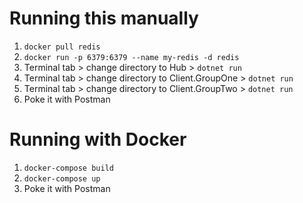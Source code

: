 # Running this manually

1. `docker pull redis`
2. `docker run -p 6379:6379 --name my-redis -d redis`
3. Terminal tab > change directory to Hub > `dotnet run`
4. Terminal tab > change directory to Client.GroupOne > `dotnet run`
5. Terminal tab > change directory to Client.GroupTwo > `dotnet run`
6. Poke it with Postman

# Running with Docker

1. `docker-compose build`
2. `docker-compose up`
3. Poke it with Postman